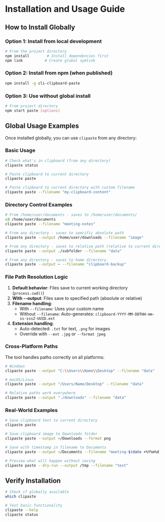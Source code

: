 # Installation and Usage Guide

## How to Install Globally

### Option 1: Install from local development

```bash
# From the project directory
npm install        # Install dependencies first
npm link          # Create global symlink
```

### Option 2: Install from npm (when published)

```bash
npm install -g cli-clipboard-paste
```

### Option 3: Use without global install

```bash
# From project directory
npm start paste [options]
```

## Global Usage Examples

Once installed globally, you can use `clipaste` from any directory:

### Basic Usage

```bash
# Check what's in clipboard (from any directory)
clipaste status

# Paste clipboard to current directory
clipaste paste

# Paste clipboard to current directory with custom filename
clipaste paste --filename "my-clipboard-content"
```

### Directory Control Examples

```bash
# From /home/user/documents - saves to /home/user/documents/
cd /home/user/documents
clipaste paste --filename "meeting-notes"

# From any directory - saves to specific absolute path
clipaste paste --output /home/user/downloads --filename "image"

# From any directory - saves to relative path (relative to current directory)
clipaste paste --output ./subfolder --filename "data"

# From any directory - saves to home directory
clipaste paste --output ~ --filename "clipboard-backup"
```

### File Path Resolution Logic

1. **Default behavior**: Files save to current working directory (`process.cwd()`)
2. **With --output**: Files save to specified path (absolute or relative)
3. **Filename handling**:
   - With `--filename`: Uses your custom name
   - Without `--filename`: Auto-generates: `clipboard-YYYY-MM-DDTHH-mm-ss-sssZ-UUID.ext`
4. **Extension handling**:
   - Auto-detected: `.txt` for text, `.png` for images
   - Override with `--ext .jpg` or `--format jpeg`

### Cross-Platform Paths

The tool handles paths correctly on all platforms:

```bash
# Windows
clipaste paste --output "C:\\Users\\Name\\Desktop" --filename "data"

# macOS/Linux  
clipaste paste --output "/Users/Name/Desktop" --filename "data"

# Relative paths work everywhere
clipaste paste --output "./downloads" --filename "data"
```

### Real-World Examples

```bash
# Save clipboard text to current directory
clipaste paste

# Save clipboard image to Downloads folder
clipaste paste --output ~/Downloads --format png

# Save with timestamp in filename to Documents
clipaste paste --output ~/Documents --filename "meeting-$(date +%Y%m%d)"

# Preview what will happen without saving
clipaste paste --dry-run --output /tmp --filename "test"
```

## Verify Installation

```bash
# Check if globally available
which clipaste

# Test basic functionality  
clipaste --help
clipaste status
```

